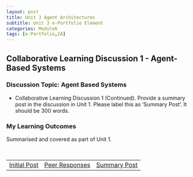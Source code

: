 ```yaml
---
layout: post
title: Unit 3 Agent Architectures
subtitle: Unit 3 e-Portfolio Element
categories: Module6
tags: [e-Portfolio,IA]
---
```


<style>
/* hit common Jekyll theme containers */
.post-content > * + *,
.page__content > * + *,
.post-body > * + * { margin-top: .6rem !important; }

/* headings: tighten top/bottom */
.post-content h1, .post-content h2, .post-content h3,
.page__content h1, .page__content h2, .page__content h3,
.post-body h1, .post-body h2, .post-body h3 {
  margin-top: .9rem !important;
  margin-bottom: .35rem !important;
  line-height: 1.2;
}

/* paragraphs & lists */
.post-content p, .page__content p, .post-body p { margin: .35rem 0 !important; line-height: 1.5; }
.post-content ul, .page__content ul, .post-body ul { margin: .25rem 0 .5rem 1.15rem !important; }
.post-content li, .page__content li, .post-body li { margin: .18rem 0 !important; }

/* tables & buttons */
.post-content table, .page__content table, .post-body table { margin: .4rem 0 !important; }
.post-content td, .page__content td, .post-body td { padding: .22rem .5rem !important; }

/* kill huge gap after the post title block some themes add */
.post-title + .post-content,
.page__title + .page__content { margin-top: .5rem !important; }
</style>
<html lang="en">

<body>

<body>

<h2>Collaborative Learning Discussion 1 - Agent-Based Systems </h2>

<h3>Discussion Topic: Agent Based Systems</h3>

<ul>
 <li> Collaborative Learning Discussion 1 (Continued). Provide a summary post in the discussion in Unit 1. Please label this as ‘Summary Post’. It should be 300 words.</li>
</ul>

<h3> My Learning Outcomes </h3>
<p style="text-align: justify;">Summarised and covered as part of Unit 1.</p>
<br>
<table>
    <tr>
      <td> <a href="../../../../artefacts/IA-Unit01-Initial_Post.pdf" target="_blank" class="button large">Initial Post</a></td> 
       <td> <a href="../../../../artefacts/IA-Unit01-Peer_Response.pdf" target="_blank" class="button large">Peer Responses</a></td> 
       <td> <a href="../../../../artefacts/IA-Unit01-SummaryPost.pdf" target="_blank" class="button large">Summary Post</a></td> 
    </tr>
</table>






